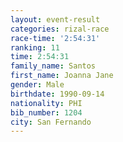 ```yaml
---
layout: event-result 
categories: rizal-race 
race-time: '2:54:31'
ranking: 11
time: 2:54:31
family_name: Santos
first_name: Joanna Jane
gender: Male
birthdate: 1990-09-14
nationality: PHI
bib_number: 1204
city: San Fernando
---
```

